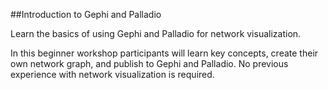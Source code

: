 ##Introduction to Gephi and Palladio

Learn the basics of using Gephi and Palladio for network visualization. 

In this beginner workshop participants will learn key concepts, create their own network graph, and publish to Gephi and Palladio. No previous experience with network visualization is required.
